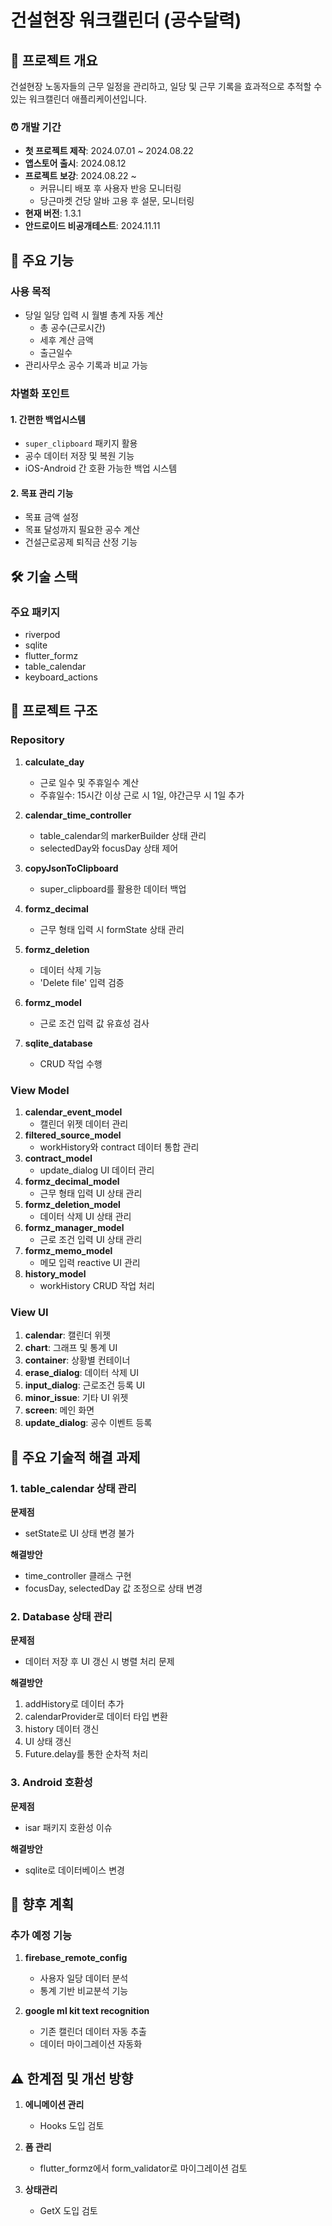 # 건설현장 워크캘린더 (공수달력)

## 📅 프로젝트 개요
건설현장 노동자들의 근무 일정을 관리하고, 일당 및 근무 기록을 효과적으로 추적할 수 있는 워크캘린더 애플리케이션입니다.

### ⏰ 개발 기간
- **첫 프로젝트 제작**: 2024.07.01 ~ 2024.08.22
- **앱스토어 출시**: 2024.08.12
- **프로젝트 보강**: 2024.08.22 ~
    - 커뮤니티 배포 후 사용자 반응 모니터링
    - 당근마켓 건당 알바 고용 후 설문, 모니터링
- **현재 버전**: 1.3.1
- **안드로이드 비공개테스트**: 2024.11.11

## 🎯 주요 기능
### 사용 목적
- 당일 일당 입력 시 월별 총계 자동 계산
    - 총 공수(근로시간)
    - 세후 계산 금액
    - 출근일수
- 관리사무소 공수 기록과 비교 가능

### 차별화 포인트
#### 1. 간편한 백업시스템
- `super_clipboard` 패키지 활용
- 공수 데이터 저장 및 복원 기능
- iOS-Android 간 호환 가능한 백업 시스템

#### 2. 목표 관리 기능
- 목표 금액 설정
- 목표 달성까지 필요한 공수 계산
- 건설근로공제 퇴직금 산정 기능

## 🛠 기술 스택
### 주요 패키지
- riverpod
- sqlite
- flutter_formz
- table_calendar
- keyboard_actions

## 📁 프로젝트 구조
### Repository
1. **calculate_day**
    - 근로 일수 및 주휴일수 계산
    - 주휴일수: 15시간 이상 근로 시 1일, 야간근무 시 1일 추가

2. **calendar_time_controller**
    - table_calendar의 markerBuilder 상태 관리
    - selectedDay와 focusDay 상태 제어

3. **copyJsonToClipboard**
    - super_clipboard를 활용한 데이터 백업

4. **formz_decimal**
    - 근무 형태 입력 시 formState 상태 관리

5. **formz_deletion**
    - 데이터 삭제 기능
    - 'Delete file' 입력 검증

6. **formz_model**
    - 근로 조건 입력 값 유효성 검사

7. **sqlite_database**
    - CRUD 작업 수행

### View Model
1. **calendar_event_model**
    - 캘린더 위젯 데이터 관리
2. **filtered_source_model**
    - workHistory와 contract 데이터 통합 관리
3. **contract_model**
    - update_dialog UI 데이터 관리
4. **formz_decimal_model**
    - 근무 형태 입력 UI 상태 관리
5. **formz_deletion_model**
    - 데이터 삭제 UI 상태 관리
6. **formz_manager_model**
    - 근로 조건 입력 UI 상태 관리
7. **formz_memo_model**
    - 메모 입력 reactive UI 관리
8. **history_model**
    - workHistory CRUD 작업 처리

### View UI
1. **calendar**: 캘린더 위젯
2. **chart**: 그래프 및 통계 UI
3. **container**: 상황별 컨테이너
4. **erase_dialog**: 데이터 삭제 UI
5. **input_dialog**: 근로조건 등록 UI
6. **minor_issue**: 기타 UI 위젯
7. **screen**: 메인 화면
8. **update_dialog**: 공수 이벤트 등록

## 🚀 주요 기술적 해결 과제
### 1. table_calendar 상태 관리
**문제점**
- setState로 UI 상태 변경 불가

**해결방안**
- time_controller 클래스 구현
- focusDay, selectedDay 값 조정으로 상태 변경

### 2. Database 상태 관리
**문제점**
- 데이터 저장 후 UI 갱신 시 병렬 처리 문제

**해결방안**
1. addHistory로 데이터 추가
2. calendarProvider로 데이터 타입 변환
3. history 데이터 갱신
4. UI 상태 갱신
5. Future.delay를 통한 순차적 처리

### 3. Android 호환성
**문제점**
- isar 패키지 호환성 이슈

**해결방안**
- sqlite로 데이터베이스 변경

## 🔮 향후 계획
### 추가 예정 기능
1. **firebase_remote_config**
    - 사용자 일당 데이터 분석
    - 통계 기반 비교분석 기능

2. **google ml kit text recognition**
    - 기존 캘린더 데이터 자동 추출
    - 데이터 마이그레이션 자동화

## ⚠️ 한계점 및 개선 방향
1. **에니메이션 관리**
    - Hooks 도입 검토

2. **폼 관리**
    - flutter_formz에서 form_validator로 마이그레이션 검토

3. **상태관리**
    - GetX 도입 검토

